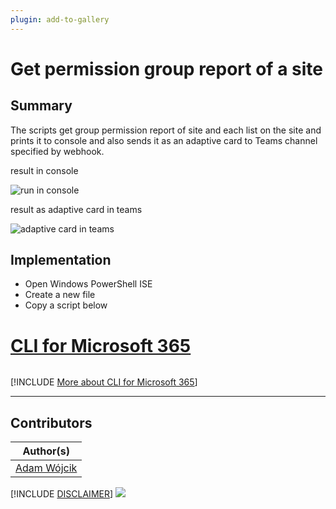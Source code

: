 ```yaml
---
plugin: add-to-gallery
---
```


# Get permission group report of a site

## Summary

The scripts get group permission report of site and each list on the site and prints it to console and also sends it as an adaptive card to Teams channel specified by webhook.

result in console

![run in console](assets/console.png)

result as adaptive card in teams

![adaptive card in teams](assets/teams.png)

## Implementation

- Open Windows PowerShell ISE
- Create a new file
- Copy a script  below

# [CLI for Microsoft 365](#tab/cli-m365-ps)
```powershell

```
[!INCLUDE [More about CLI for Microsoft 365](../../docfx/includes/MORE-CLIM365.md)]

***

## Contributors

| Author(s) |
|-----------|
| [Adam Wójcik](https://github.com/Adam-it)|

[!INCLUDE [DISCLAIMER](../../docfx/includes/DISCLAIMER.md)]
<img src="https://m365-visitor-stats.azurewebsites.net/script-samples/scripts/spo-remove-large-library" aria-hidden="true" />